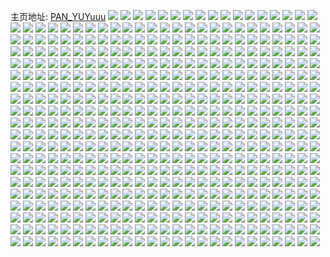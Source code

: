 主页地址: [PAN_YUYuuu](https://weibo.com/u/3779099577) 
![](https://wx4.sinaimg.cn/mw2000/e1407bb9ly1ggzkaif4f7j20u00u0dmn.jpg) 
![](https://wx4.sinaimg.cn/mw2000/e1407bb9ly1ggzkaybcyoj20tu0tuq8c.jpg) 
![](https://wx4.sinaimg.cn/mw2000/e1407bb9ly1ggzkaj3t6ej20ua0u0ag1.jpg) 
![](https://wx4.sinaimg.cn/mw2000/e1407bb9ly1ggywxnrephj22c02c0b29.jpg) 
![](https://wx4.sinaimg.cn/mw2000/e1407bb9ly1ggywy9w8q6j20tu0tu1kx.jpg) 
![](https://wx4.sinaimg.cn/mw2000/e1407bb9ly1ggywxp5jz2j22c02c0ty1.jpg) 
![](https://wx4.sinaimg.cn/mw2000/e1407bb9ly1ggxtfpc79pj20u00u0tex.jpg) 
![](https://wx4.sinaimg.cn/mw2000/e1407bb9ly1ggxtjr2ajfj20u00u0n6b.jpg) 
![](https://wx4.sinaimg.cn/mw2000/e1407bb9ly1ggwktfnfrvj20v91vpqh0.jpg) 
![](https://wx4.sinaimg.cn/mw2000/e1407bb9ly1ggwkxx7ztej20v91voh7e.jpg) 
![](https://wx4.sinaimg.cn/mw2000/e1407bb9ly1ggwkxwqk4ej20v91vok6z.jpg) 
![](https://wx4.sinaimg.cn/mw2000/e1407bb9ly1ggwkym1c24j20u01syqoo.jpg) 
![](https://wx4.sinaimg.cn/mw2000/e1407bb9ly1ggwkxz91u9j20v91voe82.jpg) 
![](https://wx4.sinaimg.cn/mw2000/e1407bb9ly1ggt69yjofaj20u00u0wiy.jpg) 
![](https://wx4.sinaimg.cn/mw2000/e1407bb9ly1ggt699inimj20u0140akq.jpg) 
![](https://wx4.sinaimg.cn/mw2000/e1407bb9ly1gglu70qq4wj20u00u0te8.jpg) 
![](https://wx4.sinaimg.cn/mw2000/e1407bb9ly1gglu77alh9j20u00u0wn2.jpg) 
![](https://wx4.sinaimg.cn/mw2000/e1407bb9ly1gglu70db25j20u00u0n1x.jpg) 
![](https://wx4.sinaimg.cn/mw2000/e1407bb9ly1gglu6zxhoaj20u00u0q9t.jpg) 
![](https://wx4.sinaimg.cn/mw2000/e1407bb9ly1gglu729dyrj20u00u013q.jpg) 
![](https://wx4.sinaimg.cn/mw2000/e1407bb9ly1gglu71ip5jj20u00u013h.jpg) 
![](https://wx4.sinaimg.cn/mw2000/e1407bb9ly1gglu7340pyj20u00u07ah.jpg) 
![](https://wx4.sinaimg.cn/mw2000/e1407bb9ly1gglu74bed5j20u00u0gx4.jpg) 
![](https://wx4.sinaimg.cn/mw2000/e1407bb9ly1gglu75mnl4j20u00u0tj6.jpg) 
![](https://wx4.sinaimg.cn/mw2000/e1407bb9ly1ggju3nelalj21kw1kw4qp.jpg) 
![](https://wx4.sinaimg.cn/mw2000/e1407bb9ly1ggju7yi26mj21ps1acnph.jpg) 
![](https://wx4.sinaimg.cn/mw2000/e1407bb9ly1ggi7dvarooj21ps1acb2f.jpg) 
![](https://wx4.sinaimg.cn/mw2000/e1407bb9ly1ggi7dx2mmaj21ps1acb2f.jpg) 
![](https://wx4.sinaimg.cn/mw2000/e1407bb9ly1ggi7dtziovj21ps1ac1l2.jpg) 
![](https://wx4.sinaimg.cn/mw2000/e1407bb9ly1ggi7dy3xquj21ps1ac1l0.jpg) 
![](https://wx4.sinaimg.cn/mw2000/e1407bb9ly1ggi7dz5bxlj21ps1acu0z.jpg) 
![](https://wx4.sinaimg.cn/mw2000/e1407bb9ly1ggi7e0ho7vj21ps1ac1l3.jpg) 
![](https://wx4.sinaimg.cn/mw2000/e1407bb9ly1ggi7e1utjyj21ps1ac4qv.jpg) 
![](https://wx4.sinaimg.cn/mw2000/e1407bb9ly1ggi7e315dsj21ps1acu10.jpg) 
![](https://wx4.sinaimg.cn/mw2000/e1407bb9ly1ggi7e4a4hcj21ps1acu10.jpg) 
![](https://wx4.sinaimg.cn/mw2000/e1407bb9ly1ggi7e67464j21ps1acnpg.jpg) 
![](https://wx4.sinaimg.cn/mw2000/e1407bb9ly1ggha077bj2j21ps1achdw.jpg) 
![](https://wx4.sinaimg.cn/mw2000/e1407bb9ly1ggha08a4q9j21ps1ackjo.jpg) 
![](https://wx4.sinaimg.cn/mw2000/e1407bb9ly1ggha05xe2oj21ps1acb2d.jpg) 
![](https://wx4.sinaimg.cn/mw2000/e1407bb9ly1ggha0at86gj21ps1ac1l5.jpg) 
![](https://wx4.sinaimg.cn/mw2000/e1407bb9ly1ggg738j7zyj22c02c07wi.jpg) 
![](https://wx4.sinaimg.cn/mw2000/e1407bb9ly1ggg739pvfij22c02c0u0y.jpg) 
![](https://wx4.sinaimg.cn/mw2000/e1407bb9ly1ggg73aqa34j22c02c07wi.jpg) 
![](https://wx4.sinaimg.cn/mw2000/e1407bb9ly1ggg73brovoj22c02c04qr.jpg) 
![](https://wx4.sinaimg.cn/mw2000/e1407bb9ly1ggg7matg4kj20u00u0n25.jpg) 
![](https://wx4.sinaimg.cn/mw2000/e1407bb9ly1ggg73cnkhyj22c02c0qv5.jpg) 
![](https://wx4.sinaimg.cn/mw2000/e1407bb9ly1ggg7dujikxj22c02c01ky.jpg) 
![](https://wx4.sinaimg.cn/mw2000/e1407bb9ly1ggg7mcgo3pj22c02c01kz.jpg) 
![](https://wx4.sinaimg.cn/mw2000/e1407bb9ly1ggg7jzdmfnj22c02c0npe.jpg) 
![](https://wx4.sinaimg.cn/mw2000/e1407bb9ly1gge441nptoj21dq1dqtpw.jpg) 
![](https://wx4.sinaimg.cn/mw2000/e1407bb9ly1gge44153gtj20nd0ab0u3.jpg) 
![](https://wx4.sinaimg.cn/mw2000/e1407bb9ly1ggdnr74fv3j21kw1kw1kx.jpg) 
![](https://wx4.sinaimg.cn/mw2000/e1407bb9ly1ggbsl2rz2cj20m80t811a.jpg) 
![](https://wx4.sinaimg.cn/mw2000/e1407bb9ly1gg97cm7rw5j22c02c0hdt.jpg) 
![](https://wx4.sinaimg.cn/mw2000/e1407bb9ly1gg97cmub4wj21kw1kwb29.jpg) 
![](https://wx4.sinaimg.cn/mw2000/e1407bb9ly1gg97co0bekj21kw1kw16m.jpg) 
![](https://wx4.sinaimg.cn/mw2000/e1407bb9ly1gg97cn5wvzj212l11gdmc.jpg) 
![](https://wx4.sinaimg.cn/mw2000/e1407bb9ly1gg97coicn2j224016jk6z.jpg) 
![](https://wx4.sinaimg.cn/mw2000/e1407bb9ly1gg97coxkb5j2240164k83.jpg) 
![](https://wx4.sinaimg.cn/mw2000/e1407bb9ly1gg97cp9ugqj20v80usn1x.jpg) 
![](https://wx4.sinaimg.cn/mw2000/e1407bb9ly1gg97cpxzlmj20sg11x7wh.jpg) 
![](https://wx4.sinaimg.cn/mw2000/e1407bb9ly1gg97cqe94wj20sg0sg1kx.jpg) 
![](https://wx4.sinaimg.cn/mw2000/e1407bb9ly1gg97f442ndj22c02c0hdt.jpg) 
![](https://wx4.sinaimg.cn/mw2000/e1407bb9ly1gg97f50m54j22c02c0npd.jpg) 
![](https://wx4.sinaimg.cn/mw2000/e1407bb9ly1gg97ffdsakj22c02c0npd.jpg) 
![](https://wx4.sinaimg.cn/mw2000/e1407bb9ly1gg3qzdhw03j20u00u0tgo.jpg) 
![](https://wx4.sinaimg.cn/mw2000/e1407bb9ly1gfufkg3rhuj22c02c04qq.jpg) 
![](https://wx4.sinaimg.cn/mw2000/e1407bb9ly1gfufkibhmuj22c02c01l1.jpg) 
![](https://wx4.sinaimg.cn/mw2000/e1407bb9ly1gfufkgxuzsj22c02c07wi.jpg) 
![](https://wx4.sinaimg.cn/mw2000/e1407bb9ly1gfufkf7hydj22c02c04qq.jpg) 
![](https://wx4.sinaimg.cn/mw2000/e1407bb9ly1gfufng533zj21kw1kwapu.jpg) 
![](https://wx4.sinaimg.cn/mw2000/e1407bb9ly1gfufnfv6khj20rs0rs772.jpg) 
![](https://wx4.sinaimg.cn/mw2000/e1407bb9ly1gfop9s5eukj20qo0qo43x.jpg) 
![](https://wx4.sinaimg.cn/mw2000/e1407bb9ly1gfopb0eibjj20u00u048i.jpg) 
![](https://wx4.sinaimg.cn/mw2000/e1407bb9ly1gfopazn807j20u00u0tiq.jpg) 
![](https://wx4.sinaimg.cn/mw2000/e1407bb9ly1gfop9qtukcj21sz0u04r2.jpg) 
![](https://wx4.sinaimg.cn/mw2000/e1407bb9ly1gfopaz5wj0j20u00u0gr5.jpg) 
![](https://wx4.sinaimg.cn/mw2000/e1407bb9ly1gfopaogi21j21sz0u0he5.jpg) 
![](https://wx4.sinaimg.cn/mw2000/e1407bb9ly1gfop9slsuzj20u00u0wns.jpg) 
![](https://wx4.sinaimg.cn/mw2000/e1407bb9ly1gfopasour6j20u00u0n54.jpg) 
![](https://wx4.sinaimg.cn/mw2000/e1407bb9ly1gfopayrzrzj20u00u07cr.jpg) 
![](https://wx4.sinaimg.cn/mw2000/e1407bb9ly1gfopawcyrtj20u00u0n4m.jpg) 
![](https://wx4.sinaimg.cn/mw2000/e1407bb9ly1gfopazzh2aj20g40spq63.jpg) 
![](https://wx4.sinaimg.cn/mw2000/e1407bb9ly1gfopddapvsj20x40r00zr.jpg) 
![](https://wx4.sinaimg.cn/mw2000/e1407bb9ly1gfihlpstp1j20tc140q9g.jpg) 
![](https://wx4.sinaimg.cn/mw2000/e1407bb9ly1gfihni8552j20u00u079v.jpg) 
![](https://wx4.sinaimg.cn/mw2000/e1407bb9ly1gf6qeplmxxj21kw1kwwug.jpg) 
![](https://wx4.sinaimg.cn/mw2000/e1407bb9ly1gf4y9sjkphj21kw1kwqse.jpg) 
![](https://wx4.sinaimg.cn/mw2000/e1407bb9ly1gehx0fx8b7j20u00u0nad.jpg) 
![](https://wx4.sinaimg.cn/mw2000/e1407bb9ly1gehx0h7z8fj20u00u0qg6.jpg) 
![](https://wx4.sinaimg.cn/mw2000/e1407bb9ly1gehx0htgtej20u00u0n9f.jpg) 
![](https://wx4.sinaimg.cn/mw2000/e1407bb9ly1gehbv5jtd9j22c02c0npd.jpg) 
![](https://wx4.sinaimg.cn/mw2000/e1407bb9ly1gehbv4odm5j22c02c01ky.jpg) 
![](https://wx4.sinaimg.cn/mw2000/e1407bb9ly1gdq0blpcyfj21o01o07wh.jpg) 
![](https://wx4.sinaimg.cn/mw2000/e1407bb9ly1gdkz6mgwhfj21o01o04qp.jpg) 
![](https://wx4.sinaimg.cn/mw2000/e1407bb9ly1gdhj2km9w6j20mq0i6jv2.jpg) 
![](https://wx4.sinaimg.cn/mw2000/e1407bb9ly1gdhj2l4yhvj20u01hcarg.jpg) 
![](https://wx4.sinaimg.cn/mw2000/e1407bb9ly1gdaoqswszuj21o01o0tzq.jpg) 
![](https://wx4.sinaimg.cn/mw2000/e1407bb9ly1gdaoqtdcvyj21o01o04o4.jpg) 
![](https://wx4.sinaimg.cn/mw2000/e1407bb9ly1gd4xali6p7j21kw0vuah7.jpg) 
![](https://wx4.sinaimg.cn/mw2000/e1407bb9ly1gd4xam8287j21kw0vuahp.jpg) 
![](https://wx4.sinaimg.cn/mw2000/e1407bb9ly1gd4xakx59pj21kw0vwjyn.jpg) 
![](https://wx4.sinaimg.cn/mw2000/e1407bb9ly1gd4xamqovuj21kw0vs104.jpg) 
![](https://wx4.sinaimg.cn/mw2000/e1407bb9ly1gd0po3ktfgj22c02c0e81.jpg) 
![](https://wx4.sinaimg.cn/mw2000/e1407bb9ly1gd0po4fvk4j20v80m1af7.jpg) 
![](https://wx4.sinaimg.cn/mw2000/e1407bb9ly1gd0po5m1wyj20v81cbafa.jpg) 
![](https://wx4.sinaimg.cn/mw2000/e1407bb9ly1gd0po67odcj217m17q7li.jpg) 
![](https://wx4.sinaimg.cn/mw2000/e1407bb9ly1gd0po8y1apj21o01o01kx.jpg) 
![](https://wx4.sinaimg.cn/mw2000/e1407bb9ly1gd0po7z7gjj21ga1i27wh.jpg) 
![](https://wx4.sinaimg.cn/mw2000/e1407bb9ly1gctp6s77vcj21o01o01kx.jpg) 
![](https://wx4.sinaimg.cn/mw2000/e1407bb9ly1gcdkv6817xj20u00u0dip.jpg) 
![](https://wx4.sinaimg.cn/mw2000/e1407bb9ly1gcdkv6ruroj20u00u0777.jpg) 
![](https://wx4.sinaimg.cn/mw2000/e1407bb9ly1gcdkv4n353j20u00u0q5o.jpg) 
![](https://wx4.sinaimg.cn/mw2000/e1407bb9ly1gbz70d07e7j20tz0tzh92.jpg) 
![](https://wx4.sinaimg.cn/mw2000/e1407bb9ly1gbw8onseugj22c02c0kjl.jpg) 
![](https://wx4.sinaimg.cn/mw2000/e1407bb9ly1gbqjmpxhs7j222o340kjm.jpg) 
![](https://wx4.sinaimg.cn/mw2000/e1407bb9ly1gbqjnzdrq2j222o340e85.jpg) 
![](https://wx4.sinaimg.cn/mw2000/e1407bb9ly1gbqjne90haj234022onpe.jpg) 
![](https://wx4.sinaimg.cn/mw2000/e1407bb9ly1gbqjnmlk6hj222o340hdu.jpg) 
![](https://wx4.sinaimg.cn/mw2000/e1407bb9ly1gbqjn87yd4j222o3404qr.jpg) 
![](https://wx4.sinaimg.cn/mw2000/e1407bb9ly1gbqjmtkp5rj222o340b2a.jpg) 
![](https://wx4.sinaimg.cn/mw2000/e1407bb9ly1gbmwpzfb7qj22c02c0e81.jpg) 
![](https://wx4.sinaimg.cn/mw2000/e1407bb9ly1gbll7r2orcj20u0140aiy.jpg) 
![](https://wx4.sinaimg.cn/mw2000/e1407bb9ly1gb8535t91uj21o01o04p1.jpg) 
![](https://wx4.sinaimg.cn/mw2000/e1407bb9ly1gb8536xkmtj21o01o07s2.jpg) 
![](https://wx4.sinaimg.cn/mw2000/e1407bb9ly1gb8537oykpj21o01o0qtd.jpg) 
![](https://wx4.sinaimg.cn/mw2000/e1407bb9ly1gb8538o3v3j20u00u0abx.jpg) 
![](https://wx4.sinaimg.cn/mw2000/e1407bb9ly1gb85392968j20u00s9mzh.jpg) 
![](https://wx4.sinaimg.cn/mw2000/e1407bb9ly1gb853aatlcj218j1941kx.jpg) 
![](https://wx4.sinaimg.cn/mw2000/e1407bb9ly1gb853b1psoj21o01o0khc.jpg) 
![](https://wx4.sinaimg.cn/mw2000/e1407bb9ly1gb853bkousj2193193aoh.jpg) 
![](https://wx4.sinaimg.cn/mw2000/e1407bb9ly1gb8546x5uwj21o01o0hdt.jpg) 
![](https://wx4.sinaimg.cn/mw2000/e1407bb9ly1gb5rj9l02pj21o01o07qf.jpg) 
![](https://wx4.sinaimg.cn/mw2000/e1407bb9ly1gau2cyd7fqj21o01o07wh.jpg) 
![](https://wx4.sinaimg.cn/mw2000/e1407bb9ly1gau2d2zam5j21o01o07wh.jpg) 
![](https://wx4.sinaimg.cn/mw2000/e1407bb9ly1gau2d0gwu1j21o01o07wh.jpg) 
![](https://wx4.sinaimg.cn/mw2000/e1407bb9ly1gau2c5bdbrj21o01o0b29.jpg) 
![](https://wx4.sinaimg.cn/mw2000/e1407bb9ly1gau2d41e5rj21o01o0e81.jpg) 
![](https://wx4.sinaimg.cn/mw2000/e1407bb9ly1gau2cv7ljyj20v91vo7wr.jpg) 
![](https://wx4.sinaimg.cn/mw2000/e1407bb9ly1gapkqcd80hj21o01o0e81.jpg) 
![](https://wx4.sinaimg.cn/mw2000/e1407bb9ly1gapkqaa1k8j22c02c0tz1.jpg) 
![](https://wx4.sinaimg.cn/mw2000/e1407bb9ly1gapkqbknfej21o01o0e81.jpg) 
![](https://wx4.sinaimg.cn/mw2000/e1407bb9ly1gaf4y8gfqoj21o01o04qp.jpg) 
![](https://wx4.sinaimg.cn/mw2000/e1407bb9ly1gadpdzmpvoj20u00u0gt0.jpg) 
![](https://wx4.sinaimg.cn/mw2000/e1407bb9ly1gadpdz4im6j20u00u07a8.jpg) 
![](https://wx4.sinaimg.cn/mw2000/e1407bb9ly1gadpe03ay0j20u00u0dl7.jpg) 
![](https://wx4.sinaimg.cn/mw2000/e1407bb9ly1gadpdymrvwj20u00u0wjp.jpg) 
![](https://wx4.sinaimg.cn/mw2000/e1407bb9ly1ga7zc4pnktj21o01o0kiq.jpg) 
![](https://wx4.sinaimg.cn/mw2000/e1407bb9ly1g9qpux79yxj21o01o0b2a.jpg) 
![](https://wx4.sinaimg.cn/mw2000/e1407bb9ly1g9qpuvyqxvj20rq0t2t9a.jpg) 
![](https://wx4.sinaimg.cn/mw2000/e1407bb9ly1g9qpuygnadj21o01o0hdu.jpg) 
![](https://wx4.sinaimg.cn/mw2000/e1407bb9ly1g9qpv7fzdvj20rq0t2t9a.jpg) 
![](https://wx4.sinaimg.cn/mw2000/e1407bb9ly1g9qpuz004mj21o01o04g3.jpg) 
![](https://wx4.sinaimg.cn/mw2000/e1407bb9ly1g9qpv76xurj20rq0t2t9a.jpg) 
![](https://wx4.sinaimg.cn/mw2000/e1407bb9ly1g9qpvdhli6j22c02c01ky.jpg) 
![](https://wx4.sinaimg.cn/mw2000/e1407bb9ly1g9qpvesrfnj20rq0t2t9a.jpg) 
![](https://wx4.sinaimg.cn/mw2000/e1407bb9ly1g9qpveg06jj22c02c0hdt.jpg) 
![](https://wx4.sinaimg.cn/mw2000/e1407bb9ly1g9jw4iovbaj20u0140114.jpg) 
![](https://wx4.sinaimg.cn/mw2000/e1407bb9ly1g9hmw90z7tj20u00uxdl9.jpg) 
![](https://wx4.sinaimg.cn/mw2000/e1407bb9ly1g9gfbphbzwj20u00u0qaz.jpg) 
![](https://wx4.sinaimg.cn/mw2000/e1407bb9ly1g9gfbodv5yj20u00u07c0.jpg) 
![](https://wx4.sinaimg.cn/mw2000/e1407bb9ly1g9gfbqi3gsj20u00u0n52.jpg) 
![](https://wx4.sinaimg.cn/mw2000/e1407bb9ly1g9btbih7iwj20v90tbgop.jpg) 
![](https://wx4.sinaimg.cn/mw2000/e1407bb9ly1g91xl13h23j20u00u0wn3.jpg) 
![](https://wx4.sinaimg.cn/mw2000/e1407bb9ly1g91xl2x80qj20u014k4cd.jpg) 
![](https://wx4.sinaimg.cn/mw2000/e1407bb9ly1g91xkv54u4j20u00u0am4.jpg) 
![](https://wx4.sinaimg.cn/mw2000/e1407bb9ly1g91xl4fpptj20u00u0n9k.jpg) 
![](https://wx4.sinaimg.cn/mw2000/e1407bb9ly1g91xl55anuj20u00u0jwq.jpg) 
![](https://wx4.sinaimg.cn/mw2000/e1407bb9ly1g91xkyr7bqj21400u016w.jpg) 
![](https://wx4.sinaimg.cn/mw2000/e1407bb9ly1g91xkwzsfzj21400u04d1.jpg) 
![](https://wx4.sinaimg.cn/mw2000/e1407bb9ly1g91xkzy3moj20u00u047h.jpg) 
![](https://wx4.sinaimg.cn/mw2000/e1407bb9ly1g91xlmrku2j20u00u0tiy.jpg) 
![](https://wx4.sinaimg.cn/mw2000/e1407bb9ly1g91xlo2zy4j20u00u048i.jpg) 
![](https://wx4.sinaimg.cn/mw2000/e1407bb9ly1g91xllg2jsj20u00u0qem.jpg) 
![](https://wx4.sinaimg.cn/mw2000/e1407bb9ly1g91xl67xjkj20u00u0dnv.jpg) 
![](https://wx4.sinaimg.cn/mw2000/e1407bb9ly1g8wo4lk8l5j21o01o0x6p.jpg) 
![](https://wx4.sinaimg.cn/mw2000/e1407bb9ly1g8wo4pm4zxj21o01o01kx.jpg) 
![](https://wx4.sinaimg.cn/mw2000/e1407bb9ly1g8wo4o9snpj21o01o01ky.jpg) 
![](https://wx4.sinaimg.cn/mw2000/e1407bb9ly1g8wo4tzifzj22c02c0hdt.jpg) 
![](https://wx4.sinaimg.cn/mw2000/e1407bb9ly1g8wo4s0uumj22c02c07wi.jpg) 
![](https://wx4.sinaimg.cn/mw2000/e1407bb9ly1g8wo4uijs3j20ty0ttwjl.jpg) 
![](https://wx4.sinaimg.cn/mw2000/e1407bb9ly1g8vlx2lyyrj22c02c0hdt.jpg) 
![](https://wx4.sinaimg.cn/mw2000/e1407bb9ly1g8vlx48a9nj22c02c0npd.jpg) 
![](https://wx4.sinaimg.cn/mw2000/e1407bb9ly1g8vlx5nlxlj22c02c0hdt.jpg) 
![](https://wx4.sinaimg.cn/mw2000/e1407bb9ly1g8vlzbovm4j21o01o04qp.jpg) 
![](https://wx4.sinaimg.cn/mw2000/e1407bb9ly1g8vlx10xygj22c02c0npd.jpg) 
![](https://wx4.sinaimg.cn/mw2000/e1407bb9ly1g8vlx6evpxj21o01o0nk3.jpg) 
![](https://wx4.sinaimg.cn/mw2000/e1407bb9ly1g8ue2yr3lzj21o01o0kjl.jpg) 
![](https://wx4.sinaimg.cn/mw2000/e1407bb9ly1g8ue2z5u9tj20v909yt9p.jpg) 
![](https://wx4.sinaimg.cn/mw2000/e1407bb9ly1g8twmj12vhj21o01o0npd.jpg) 
![](https://wx4.sinaimg.cn/mw2000/e1407bb9ly1g8twml21psj21o01o0qoa.jpg) 
![](https://wx4.sinaimg.cn/mw2000/e1407bb9ly1g8twmkb2t4j22c02c0e81.jpg) 
![](https://wx4.sinaimg.cn/mw2000/e1407bb9ly1g8twmgb696j22c02c0u0x.jpg) 
![](https://wx4.sinaimg.cn/mw2000/e1407bb9ly1g8s3uewmuaj21o01o0hdt.jpg) 
![](https://wx4.sinaimg.cn/mw2000/e1407bb9ly1g8s3uhussgj21o01o0kjl.jpg) 
![](https://wx4.sinaimg.cn/mw2000/e1407bb9ly1g8s3uawdgoj21o01o0kjl.jpg) 
![](https://wx4.sinaimg.cn/mw2000/e1407bb9ly1g8qvy82fzdj22c02c0qv5.jpg) 
![](https://wx4.sinaimg.cn/mw2000/e1407bb9ly1g8qvy8ysu4j21o01o01ci.jpg) 
![](https://wx4.sinaimg.cn/mw2000/e1407bb9ly1g8qvy5wcizj22c02c0b29.jpg) 
![](https://wx4.sinaimg.cn/mw2000/e1407bb9ly1g8px0hr0emj21o01o0b29.jpg) 
![](https://wx4.sinaimg.cn/mw2000/e1407bb9ly1g8px0egqh0j22c02c0u0x.jpg) 
![](https://wx4.sinaimg.cn/mw2000/e1407bb9ly1g8px0iif9aj21o01o04qp.jpg) 
![](https://wx4.sinaimg.cn/mw2000/e1407bb9ly1g8px0cmp6bj22c02c0x6p.jpg) 
![](https://wx4.sinaimg.cn/mw2000/e1407bb9ly1g8px0fsw27j22c02c01ky.jpg) 
![](https://wx4.sinaimg.cn/mw2000/e1407bb9ly1g8px0gqbc4j22c02c01kx.jpg) 
![](https://wx4.sinaimg.cn/mw2000/e1407bb9ly1g8prud8gb8j20rs3uwu0x.jpg) 
![](https://wx4.sinaimg.cn/mw2000/e1407bb9ly1g8prues9oyj20rs2bc7wh.jpg) 
![](https://wx4.sinaimg.cn/mw2000/e1407bb9ly1g8prug81doj20rs2bc1kx.jpg) 
![](https://wx4.sinaimg.cn/mw2000/e1407bb9ly1g8prukag75j22c02c01kx.jpg) 
![](https://wx4.sinaimg.cn/mw2000/e1407bb9ly1g8pruhvw2uj22c02c0hbl.jpg) 
![](https://wx4.sinaimg.cn/mw2000/e1407bb9ly1g8prumid1ij20rs2bce81.jpg) 
![](https://wx4.sinaimg.cn/mw2000/e1407bb9ly1g8pruoqhuvj20rs2pchdt.jpg) 
![](https://wx4.sinaimg.cn/mw2000/e1407bb9ly1g8prub0cgrj20rs3uwe82.jpg) 
![](https://wx4.sinaimg.cn/mw2000/e1407bb9ly1g8prur33paj20rs334u0x.jpg) 
![](https://wx4.sinaimg.cn/mw2000/e1407bb9ly1g8p8zgodldj22yo4g0x6z.jpg) 
![](https://wx4.sinaimg.cn/mw2000/e1407bb9ly1g8p8ywbsu0j22yo4g0e8a.jpg) 
![](https://wx4.sinaimg.cn/mw2000/e1407bb9ly1g8p8y1fo91j22yo4g01l7.jpg) 
![](https://wx4.sinaimg.cn/mw2000/e1407bb9ly1g8p8yhk1qpj22yo4g01l5.jpg) 
![](https://wx4.sinaimg.cn/mw2000/e1407bb9ly1g8p8y6k5ryj223u35sb29.jpg) 
![](https://wx4.sinaimg.cn/mw2000/e1407bb9ly1g8p8y4ebmzj223u35s4qp.jpg) 
![](https://wx4.sinaimg.cn/mw2000/e1407bb9ly1g8op14gt01j22yo4g01l5.jpg) 
![](https://wx4.sinaimg.cn/mw2000/e1407bb9ly1g8oe836kf0j22c02c0hdu.jpg) 
![](https://wx4.sinaimg.cn/mw2000/e1407bb9ly1g8oe7rod4rj22c02c0u0x.jpg) 
![](https://wx4.sinaimg.cn/mw2000/e1407bb9ly1g8oe7uu5frj22c02c0u0x.jpg) 
![](https://wx4.sinaimg.cn/mw2000/e1407bb9ly1g8oe753ycdj22io1f04qq.jpg) 
![](https://wx4.sinaimg.cn/mw2000/e1407bb9ly1g8oe7ek1osj21fk0u0gte.jpg) 
![](https://wx4.sinaimg.cn/mw2000/e1407bb9ly1g8oe7d1qv4j22c02c04qq.jpg) 
![](https://wx4.sinaimg.cn/mw2000/e1407bb9ly1g8oe7nvem5j22c02c0qv6.jpg) 
![](https://wx4.sinaimg.cn/mw2000/e1407bb9ly1g8oe86qw3rj22c02c0npd.jpg) 
![](https://wx4.sinaimg.cn/mw2000/e1407bb9ly1g8oe7q1qoij21o01o0hdt.jpg) 
![](https://wx4.sinaimg.cn/mw2000/e1407bb9ly1g8o2do9nz1j21o01o07wh.jpg) 
![](https://wx4.sinaimg.cn/mw2000/e1407bb9ly1g8o2dmxk7cj21o01o04qp.jpg) 
![](https://wx4.sinaimg.cn/mw2000/e1407bb9ly1g8nh5vegslj21900u07fc.jpg) 
![](https://wx4.sinaimg.cn/mw2000/e1407bb9ly1g8nh5utqslj21hc0u0h23.jpg) 
![](https://wx4.sinaimg.cn/mw2000/e1407bb9ly1g8nh5x2bdnj22e21sj1ky.jpg) 
![](https://wx4.sinaimg.cn/mw2000/e1407bb9ly1g8nh5xy8t2j22c02c07r4.jpg) 
![](https://wx4.sinaimg.cn/mw2000/e1407bb9ly1g8lrkz3l0qj21o01o07wh.jpg) 
![](https://wx4.sinaimg.cn/mw2000/e1407bb9ly1g8lrj5xlvyj22c02c0kjl.jpg) 
![](https://wx4.sinaimg.cn/mw2000/e1407bb9ly1g8l7a22otej20t813hqes.jpg) 
![](https://wx4.sinaimg.cn/mw2000/e1407bb9ly1g8l79zfkdwj22bc3347wj.jpg) 
![](https://wx4.sinaimg.cn/mw2000/e1407bb9ly1g8l79xlm1zj22bc334x6r.jpg) 
![](https://wx4.sinaimg.cn/mw2000/e1407bb9ly1g8l7a1hlzkj22bc334e83.jpg) 
![](https://wx4.sinaimg.cn/mw2000/e1407bb9ly1g8ivnvqea8j21o01o0b2a.jpg) 
![](https://wx4.sinaimg.cn/mw2000/e1407bb9ly1g8ivnwsb5gj21o01o0u0x.jpg) 
![](https://wx4.sinaimg.cn/mw2000/e1407bb9ly1g8ivny6zzdj21o01o04qq.jpg) 
![](https://wx4.sinaimg.cn/mw2000/e1407bb9ly1g8i7qkj9o1j21o01o0kjl.jpg) 
![](https://wx4.sinaimg.cn/mw2000/e1407bb9ly1g8hq56zipoj22c02c0b29.jpg) 
![](https://wx4.sinaimg.cn/mw2000/e1407bb9ly1g8hq5azr7uj22c02c01kx.jpg) 
![](https://wx4.sinaimg.cn/mw2000/e1407bb9ly1g8hq58qo3ij22c02c0e81.jpg) 
![](https://wx4.sinaimg.cn/mw2000/e1407bb9ly1g8hq53d8exj22c02c07wh.jpg) 
![](https://wx4.sinaimg.cn/mw2000/e1407bb9ly1g8hq59ldcdj21o01o04mb.jpg) 
![](https://wx4.sinaimg.cn/mw2000/e1407bb9ly1g8hq556kwvj22c02c0qv5.jpg) 
![](https://wx4.sinaimg.cn/mw2000/e1407bb9ly1g8ffxlyve9j21o01o0qv5.jpg) 
![](https://wx4.sinaimg.cn/mw2000/e1407bb9ly1g8ffxnidybj22c02c0e82.jpg) 
![](https://wx4.sinaimg.cn/mw2000/e1407bb9ly1g8ffxki1hcj21o01o01ky.jpg) 
![](https://wx4.sinaimg.cn/mw2000/e1407bb9ly1g8eb8fzpntj22801o0u0y.jpg) 
![](https://wx4.sinaimg.cn/mw2000/e1407bb9ly1g8eb973mcxj22801o07wi.jpg) 
![](https://wx4.sinaimg.cn/mw2000/e1407bb9ly1g8eb87qgkpj22801o01ky.jpg) 
![](https://wx4.sinaimg.cn/mw2000/e1407bb9ly1g8eb8qyc1sj22801o0e83.jpg) 
![](https://wx4.sinaimg.cn/mw2000/e1407bb9ly1g8eb9dpi5aj21o027ukjl.jpg) 
![](https://wx4.sinaimg.cn/mw2000/e1407bb9ly1g8eb91m7syj22801o01kz.jpg) 
![](https://wx4.sinaimg.cn/mw2000/e1407bb9ly1g8d18vkg2zj21o01o04qq.jpg) 
![](https://wx4.sinaimg.cn/mw2000/e1407bb9ly1g8d18ub33oj21o01o07wj.jpg) 
![](https://wx4.sinaimg.cn/mw2000/e1407bb9ly1g8d18wojaxj21o01o04qq.jpg) 
![](https://wx4.sinaimg.cn/mw2000/e1407bb9ly1g8bqeiipf9j21o01o0aza.jpg) 
![](https://wx4.sinaimg.cn/mw2000/e1407bb9ly1g8bqeh9w8cj21o01o04qp.jpg) 
![](https://wx4.sinaimg.cn/mw2000/e1407bb9ly1g8bqejr5g0j21o01o07wh.jpg) 
![](https://wx4.sinaimg.cn/mw2000/e1407bb9ly1g89o3n5qgtj227u1o0npd.jpg) 
![](https://wx4.sinaimg.cn/mw2000/e1407bb9ly1g89o3kbdr9j227u1o0qv5.jpg) 
![](https://wx4.sinaimg.cn/mw2000/e1407bb9ly1g88i8klrttj20u00u0n4d.jpg) 
![](https://wx4.sinaimg.cn/mw2000/e1407bb9ly1g7z2ep1ceej20u00u0jua.jpg) 
![](https://wx4.sinaimg.cn/mw2000/e1407bb9ly1g7z2elejmkj20u00u0tl4.jpg) 
![](https://wx4.sinaimg.cn/mw2000/e1407bb9ly1g7z2eo4lemj20u00u0k07.jpg) 
![](https://wx4.sinaimg.cn/mw2000/e1407bb9ly1g7z2eq42jwj20u00u0q8z.jpg) 
![](https://wx4.sinaimg.cn/mw2000/e1407bb9ly1g7w8oalxm4j20u00u010o.jpg) 
![](https://wx4.sinaimg.cn/mw2000/e1407bb9ly1g7va2zbcbmj20k00k0weg.jpg) 
![](https://wx4.sinaimg.cn/mw2000/e1407bb9ly1g7va2zq8dmj20u00u0n2m.jpg) 
![](https://wx4.sinaimg.cn/mw2000/e1407bb9ly1g7va3gpgyqj20k00k0weg.jpg) 
![](https://wx4.sinaimg.cn/mw2000/e1407bb9ly1g7va30hlloj20u00u0am7.jpg) 
![](https://wx4.sinaimg.cn/mw2000/e1407bb9ly1g7va3gx3xej20k00k0weg.jpg) 
![](https://wx4.sinaimg.cn/mw2000/e1407bb9ly1g7va3044ozj20u00u0dtp.jpg) 
![](https://wx4.sinaimg.cn/mw2000/e1407bb9ly1g7ue4pde8hj20u00u0qc5.jpg) 
![](https://wx4.sinaimg.cn/mw2000/e1407bb9ly1g7ue4powbsj20u00u0dqo.jpg) 
![](https://wx4.sinaimg.cn/mw2000/e1407bb9ly1g7u07kvc7aj21o01o0x3n.jpg) 
![](https://wx4.sinaimg.cn/mw2000/e1407bb9ly1g7tee8cs8yj22c02c0e82.jpg) 
![](https://wx4.sinaimg.cn/mw2000/e1407bb9ly1g7tee0krinj23401vzqv5.jpg) 
![](https://wx4.sinaimg.cn/mw2000/e1407bb9ly1g7tee2u0xqj22c02c0qv6.jpg) 
![](https://wx4.sinaimg.cn/mw2000/e1407bb9ly1g7saios5vtj21o01o0e81.jpg) 
![](https://wx4.sinaimg.cn/mw2000/e1407bb9ly1g7sainh2puj20u00u0mzh.jpg) 
![](https://wx4.sinaimg.cn/mw2000/e1407bb9ly1g7saimyzvsj22c02c0b29.jpg) 
![](https://wx4.sinaimg.cn/mw2000/e1407bb9ly1g7osq3l38qj2140140nf2.jpg) 
![](https://wx4.sinaimg.cn/mw2000/e1407bb9ly1g7omuke3juj22c02c0e81.jpg) 
![](https://wx4.sinaimg.cn/mw2000/e1407bb9ly1g7omufdxxrj22c02c04qp.jpg) 
![](https://wx4.sinaimg.cn/mw2000/e1407bb9ly1g7omuiuvxhj22c02c0hdu.jpg) 
![](https://wx4.sinaimg.cn/mw2000/e1407bb9ly1g7omtn3yx1j22c02c07em.jpg) 
![](https://wx4.sinaimg.cn/mw2000/e1407bb9ly1g7obpc0n5tj20u00u0dkq.jpg) 
![](https://wx4.sinaimg.cn/mw2000/e1407bb9ly1g7obpb7i2xj20tu1h1dxb.jpg) 
![](https://wx4.sinaimg.cn/mw2000/e1407bb9ly1g7j2nj8821j21o01o0n6s.jpg) 
![](https://wx4.sinaimg.cn/mw2000/e1407bb9ly1g7j2nir5bnj22c02c01ia.jpg) 
![](https://wx4.sinaimg.cn/mw2000/e1407bb9ly1g7frm7mqokj20u00u0gt5.jpg) 
![](https://wx4.sinaimg.cn/mw2000/e1407bb9ly1g7frm7b1arj20u00u0tg7.jpg) 
![](https://wx4.sinaimg.cn/mw2000/e1407bb9ly1g7frkxtizwj20u00u0ai6.jpg) 
![](https://wx4.sinaimg.cn/mw2000/e1407bb9ly1g7e5d5k5qlj20u00u012d.jpg) 
![](https://wx4.sinaimg.cn/mw2000/e1407bb9ly1g767pktpwbj20u00u0dl2.jpg) 
![](https://wx4.sinaimg.cn/mw2000/e1407bb9ly1g767pkgm89j20u00u07bt.jpg) 
![](https://wx4.sinaimg.cn/mw2000/e1407bb9ly1g767pk1hmcj20u00u0ai0.jpg) 
![](https://wx4.sinaimg.cn/mw2000/e1407bb9ly1g767pmc0pkj20u00u0qcq.jpg) 
![](https://wx4.sinaimg.cn/mw2000/e1407bb9ly1g767plds8vj20u00u0qep.jpg) 
![](https://wx4.sinaimg.cn/mw2000/e1407bb9ly1g767pmq5gcj20u00u079d.jpg) 
![](https://wx4.sinaimg.cn/mw2000/e1407bb9ly1g755bh3w4uj21o01o07kk.jpg) 
![](https://wx4.sinaimg.cn/mw2000/e1407bb9ly1g755bgaco1j22c02c07wi.jpg) 
![](https://wx4.sinaimg.cn/mw2000/e1407bb9ly1g755bn9bxmj22c02c04qq.jpg) 
![](https://wx4.sinaimg.cn/mw2000/e1407bb9ly1g755bhmjpyj21as1as4fb.jpg) 
![](https://wx4.sinaimg.cn/mw2000/e1407bb9ly1g755bicyyuj20rs14mdu0.jpg) 
![](https://wx4.sinaimg.cn/mw2000/e1407bb9ly1g755bhxyr2j20rs1ea0zt.jpg) 
![](https://wx4.sinaimg.cn/mw2000/e1407bb9ly1g6xs8w28o4j21o01o0qv5.jpg) 
![](https://wx4.sinaimg.cn/mw2000/e1407bb9ly1g6xs8tjpoxj21o01o0e81.jpg) 
![](https://wx4.sinaimg.cn/mw2000/e1407bb9ly1g6viibed3ej20u00u0dsd.jpg) 
![](https://wx4.sinaimg.cn/mw2000/e1407bb9ly1g6viibxvdhj20u00u0wno.jpg) 
![](https://wx4.sinaimg.cn/mw2000/e1407bb9ly1g6viicndrrj20u00u0wny.jpg) 
![](https://wx4.sinaimg.cn/mw2000/e1407bb9ly1g6viid2vimj20u00u0wk0.jpg) 
![](https://wx4.sinaimg.cn/mw2000/e1407bb9ly1g6viiaoukij20u00u0k1e.jpg) 
![](https://wx4.sinaimg.cn/mw2000/e1407bb9ly1g6viidjuzmj20u00u0q60.jpg) 
![](https://wx4.sinaimg.cn/mw2000/e1407bb9ly1g6viie71nuj20u00u07dj.jpg) 
![](https://wx4.sinaimg.cn/mw2000/e1407bb9ly1g6viieun74j20u00u0guj.jpg) 
![](https://wx4.sinaimg.cn/mw2000/e1407bb9ly1g6viifc1loj20u00u0qap.jpg) 
![](https://wx4.sinaimg.cn/mw2000/e1407bb9ly1g6ov1w5bjcj21o01o01kx.jpg) 
![](https://wx4.sinaimg.cn/mw2000/e1407bb9ly1g6lkqc3qrvj20u00u046r.jpg) 
![](https://wx4.sinaimg.cn/mw2000/e1407bb9ly1g6k0gumt2ej20u00u0aiw.jpg) 
![](https://wx4.sinaimg.cn/mw2000/e1407bb9ly1g6k0gx4hunj20rs3uw1ky.jpg) 
![](https://wx4.sinaimg.cn/mw2000/e1407bb9ly1g6k0gxrth6j20u00u0n6u.jpg) 
![](https://wx4.sinaimg.cn/mw2000/e1407bb9ly1g6k0gzu33vj20rs3uwx6p.jpg) 
![](https://wx4.sinaimg.cn/mw2000/e1407bb9ly1g6k0h295gnj20rs3uwx6p.jpg) 
![](https://wx4.sinaimg.cn/mw2000/e1407bb9ly1g6k0h55obcj20rs3uw1ky.jpg) 
![](https://wx4.sinaimg.cn/mw2000/e1407bb9ly1g6k0h7mggqj20rs4mob2a.jpg) 
![](https://wx4.sinaimg.cn/mw2000/e1407bb9ly1g6k0hb4xssj20rs4mohdu.jpg) 
![](https://wx4.sinaimg.cn/mw2000/e1407bb9ly1g6k0he6fk7j20rs3uwqv5.jpg) 
![](https://wx4.sinaimg.cn/mw2000/e1407bb9ly1g6j5unhdstj20u00u0aku.jpg) 
![](https://wx4.sinaimg.cn/mw2000/e1407bb9ly1g6j5um68f4j20u00u07ae.jpg) 
![](https://wx4.sinaimg.cn/mw2000/e1407bb9ly1g6i09gf1hrj20u00u0wjm.jpg) 
![](https://wx4.sinaimg.cn/mw2000/e1407bb9ly1g6ec7h1d40j213x0u0143.jpg) 
![](https://wx4.sinaimg.cn/mw2000/e1407bb9ly1g6dbvyf39pj20u00u043o.jpg) 
![](https://wx4.sinaimg.cn/mw2000/e1407bb9ly1g6dbw124b2j20u00u0129.jpg) 
![](https://wx4.sinaimg.cn/mw2000/e1407bb9ly1g6dbw25mrej20u00u07cl.jpg) 
![](https://wx4.sinaimg.cn/mw2000/e1407bb9ly1g6dbw2rsohj20u00u0tal.jpg) 
![](https://wx4.sinaimg.cn/mw2000/e1407bb9ly1g6dbw3j372j20u00u0gpz.jpg) 
![](https://wx4.sinaimg.cn/mw2000/e1407bb9ly1g6dbw4bmthj20u00u07cp.jpg) 
![](https://wx4.sinaimg.cn/mw2000/e1407bb9ly1g69uszt8wqj20u0140165.jpg) 
![](https://wx4.sinaimg.cn/mw2000/e1407bb9ly1g64yo34dm7j21o01o04qp.jpg) 
![](https://wx4.sinaimg.cn/mw2000/e1407bb9ly1g62nc4ps0gj20u00u0jyg.jpg) 
![](https://wx4.sinaimg.cn/mw2000/e1407bb9ly1g62nc629krj20u00u0q92.jpg) 
![](https://wx4.sinaimg.cn/mw2000/e1407bb9ly1g62nc73hbmj20k00nlaeh.jpg) 
![](https://wx4.sinaimg.cn/mw2000/e1407bb9ly1g62nc98m72j20u00u0dmn.jpg) 
![](https://wx4.sinaimg.cn/mw2000/e1407bb9ly1g5sntv52ewj22c02c07wj.jpg) 
![](https://wx4.sinaimg.cn/mw2000/e1407bb9ly1g5sntxbe1ej22c02c07wj.jpg) 
![](https://wx4.sinaimg.cn/mw2000/e1407bb9ly1g5sntrxyszj216p16p4h5.jpg) 
![](https://wx4.sinaimg.cn/mw2000/e1407bb9ly1g5rcr14xscj20u00u048k.jpg) 
![](https://wx4.sinaimg.cn/mw2000/e1407bb9ly1g5rcr1e2pyj20u00u0q5o.jpg) 
![](https://wx4.sinaimg.cn/mw2000/e1407bb9ly1g5ou306ckwj21o01o04qp.jpg) 
![](https://wx4.sinaimg.cn/mw2000/e1407bb9ly1g5ou359uh7j21o01o0qp4.jpg) 
![](https://wx4.sinaimg.cn/mw2000/e1407bb9ly1g5nai9ye4aj20u00u077i.jpg) 
![](https://wx4.sinaimg.cn/mw2000/e1407bb9ly1g5naiaotl3j20u00u0tdr.jpg) 
![](https://wx4.sinaimg.cn/mw2000/e1407bb9ly1g5nai9fjlij20u00u0q5u.jpg) 
![](https://wx4.sinaimg.cn/mw2000/e1407bb9ly1g5naibftgmj20u00u0gpy.jpg) 
![](https://wx4.sinaimg.cn/mw2000/e1407bb9ly1g5naic5kd6j20u00u0wjr.jpg) 
![](https://wx4.sinaimg.cn/mw2000/e1407bb9ly1g5naid2wwdj20u00u0gre.jpg) 
![](https://wx4.sinaimg.cn/mw2000/e1407bb9ly1g5kjtjsxt0j21o01o07wh.jpg) 
![](https://wx4.sinaimg.cn/mw2000/e1407bb9ly1g5kjtpnfxyj20v91vokjo.jpg) 
![](https://wx4.sinaimg.cn/mw2000/e1407bb9ly1g5kjtmgww5j22c02c0b2b.jpg) 
![](https://wx4.sinaimg.cn/mw2000/e1407bb9ly1g5d9kxp5poj21o01o01ad.jpg) 
![](https://wx4.sinaimg.cn/mw2000/e1407bb9ly1g5cdib6jbaj20u00u0q9t.jpg) 
![](https://wx4.sinaimg.cn/mw2000/e1407bb9ly1g5b7p1l1n7j21o01o0aw4.jpg) 
![](https://wx4.sinaimg.cn/mw2000/e1407bb9ly1g5b7p095luj21o01omkjl.jpg) 
![](https://wx4.sinaimg.cn/mw2000/e1407bb9ly1g59ww0dm1ej20u00u00yk.jpg) 
![](https://wx4.sinaimg.cn/mw2000/e1407bb9ly1g59wvzr4h8j20u00u044c.jpg) 
![](https://wx4.sinaimg.cn/mw2000/e1407bb9ly1g59hxxqg61j20tc0qq788.jpg) 
![](https://wx4.sinaimg.cn/mw2000/e1407bb9ly1g58yhb3lqrj21o01o27wh.jpg) 
![](https://wx4.sinaimg.cn/mw2000/e1407bb9ly1g58yhahyi0j21o01o0u0x.jpg) 
![](https://wx4.sinaimg.cn/mw2000/e1407bb9ly1g57t4nqxonj21o01o0b29.jpg) 
![](https://wx4.sinaimg.cn/mw2000/e1407bb9ly1g57t4cguncj21o01o0u0y.jpg) 
![](https://wx4.sinaimg.cn/mw2000/e1407bb9ly1g56ok69j1gj21o01o07wh.jpg) 
![](https://wx4.sinaimg.cn/mw2000/e1407bb9ly1g56ok4locfj21o01o07wh.jpg) 
![](https://wx4.sinaimg.cn/mw2000/e1407bb9ly1g56ac5jucrj20u00u014o.jpg) 
![](https://wx4.sinaimg.cn/mw2000/e1407bb9ly1g56ac7tp6rj21400u0wys.jpg) 
![](https://wx4.sinaimg.cn/mw2000/e1407bb9ly1g535g6md5kj20u00u0qcn.jpg) 
![](https://wx4.sinaimg.cn/mw2000/e1407bb9ly1g535g7g0q2j20u00u0tiq.jpg) 
![](https://wx4.sinaimg.cn/mw2000/e1407bb9ly1g535g8edxuj20u00u0akn.jpg) 
![](https://wx4.sinaimg.cn/mw2000/e1407bb9ly1g535g91yocj20u00u0gsq.jpg) 
![](https://wx4.sinaimg.cn/mw2000/e1407bb9ly1g535gc7qa2j20u00u0gw1.jpg) 
![](https://wx4.sinaimg.cn/mw2000/e1407bb9ly1g535gaky1lj20u00u04bw.jpg) 
![](https://wx4.sinaimg.cn/mw2000/e1407bb9ly1g535g5vitxj20u00u0k4v.jpg) 
![](https://wx4.sinaimg.cn/mw2000/e1407bb9ly1g535gb78qij20u00u00z9.jpg) 
![](https://wx4.sinaimg.cn/mw2000/e1407bb9ly1g535g9ng46j20u00u0ak0.jpg) 
![](https://wx4.sinaimg.cn/mw2000/e1407bb9ly1g520hl9hugj216o16m1kx.jpg) 
![](https://wx4.sinaimg.cn/mw2000/e1407bb9ly1g520hmavtvj216o16m7vn.jpg) 
![](https://wx4.sinaimg.cn/mw2000/e1407bb9ly1g520hnethpj216o16m7vw.jpg) 
![](https://wx4.sinaimg.cn/mw2000/e1407bb9ly1g520hq8z99j216o16mx1p.jpg) 
![](https://wx4.sinaimg.cn/mw2000/e1407bb9ly1g520hs3474j216o16m4qp.jpg) 
![](https://wx4.sinaimg.cn/mw2000/e1407bb9ly1g520ht0677j216o16m1ii.jpg) 
![](https://wx4.sinaimg.cn/mw2000/e1407bb9ly1g520hu37waj216o16m1is.jpg) 
![](https://wx4.sinaimg.cn/mw2000/e1407bb9ly1g520hkey6fj216o16m1kx.jpg) 
![](https://wx4.sinaimg.cn/mw2000/e1407bb9ly1g520hvajj7j216o16mkfg.jpg) 
![](https://wx4.sinaimg.cn/mw2000/e1407bb9ly1g4ydl9o5pvj20u00u0qh2.jpg) 
![](https://wx4.sinaimg.cn/mw2000/e1407bb9ly1g4ydlb77z9j20u00u0du5.jpg) 
![](https://wx4.sinaimg.cn/mw2000/e1407bb9ly1g4ydlcgk15j20u00u0k0u.jpg) 
![](https://wx4.sinaimg.cn/mw2000/e1407bb9ly1g4ydl7ydykj20u00u0aiv.jpg) 
![](https://wx4.sinaimg.cn/mw2000/e1407bb9ly1g4xagq1uyvj21o01o0ap6.jpg) 
![](https://wx4.sinaimg.cn/mw2000/e1407bb9ly1g4wb15bc3gj20u00u0njk.jpg) 
![](https://wx4.sinaimg.cn/mw2000/e1407bb9ly1g4usfy6efpj22c02c0x6p.jpg) 
![](https://wx4.sinaimg.cn/mw2000/e1407bb9ly1g4usg1u539j22c02c0e82.jpg) 
![](https://wx4.sinaimg.cn/mw2000/e1407bb9ly1g4usg38f60j22c02c04qq.jpg) 
![](https://wx4.sinaimg.cn/mw2000/e1407bb9ly1g4usfx87gjj21az1h84c7.jpg) 
![](https://wx4.sinaimg.cn/mw2000/e1407bb9ly1g4q9cvuchbj21e01e0u0x.jpg) 
![](https://wx4.sinaimg.cn/mw2000/e1407bb9ly1g4q9czg7qlj21e01uohdt.jpg) 
![](https://wx4.sinaimg.cn/mw2000/e1407bb9ly1g4q9cq5tl4j215o15o1av.jpg) 
![](https://wx4.sinaimg.cn/mw2000/e1407bb9ly1g4q9d101yqj21e01uohdt.jpg) 
![](https://wx4.sinaimg.cn/mw2000/e1407bb9ly1g4q9d1jyixj20rs1j2181.jpg) 
![](https://wx4.sinaimg.cn/mw2000/e1407bb9ly1g4q9d24mfwj215o16f7oz.jpg) 
![](https://wx4.sinaimg.cn/mw2000/e1407bb9ly1g4q9d5y1wpj21e01uokjl.jpg) 
![](https://wx4.sinaimg.cn/mw2000/e1407bb9ly1g4q9d7odiej21900u0nc0.jpg) 
![](https://wx4.sinaimg.cn/mw2000/e1407bb9ly1g4q9d77oa4j21qi1qinpd.jpg) 
![](https://wx4.sinaimg.cn/mw2000/e1407bb9ly1g4ou3w143mj20u00u0gub.jpg) 
![](https://wx4.sinaimg.cn/mw2000/e1407bb9ly1g4o4tka9loj20u00u0agw.jpg) 
![](https://wx4.sinaimg.cn/mw2000/e1407bb9ly1g4o4tjbijrj20u00u0ag6.jpg) 
![](https://wx4.sinaimg.cn/mw2000/e1407bb9ly1g4kp45tvq6j20rs1jkk4g.jpg) 
![](https://wx4.sinaimg.cn/mw2000/e1407bb9ly1g4kp440l03j20u00u07c6.jpg) 
![](https://wx4.sinaimg.cn/mw2000/e1407bb9ly1g4kp472yg1j21hc0sj0y9.jpg) 
![](https://wx4.sinaimg.cn/mw2000/e1407bb9ly1g4kp47ul45j21hc0u0q81.jpg) 
![](https://wx4.sinaimg.cn/mw2000/e1407bb9ly1g4kp49aklhj21hc0u0grn.jpg) 
![](https://wx4.sinaimg.cn/mw2000/e1407bb9ly1g4kp49ooh3j20c809tt9d.jpg) 
![](https://wx4.sinaimg.cn/mw2000/e1407bb9ly1g4h7pxwx4mj20u00u0tjv.jpg) 
![](https://wx4.sinaimg.cn/mw2000/e1407bb9ly1g4abh62smoj20u00u0aja.jpg) 
![](https://wx4.sinaimg.cn/mw2000/e1407bb9ly1g4abh6dj72j20u00u0di9.jpg) 
![](https://wx4.sinaimg.cn/mw2000/e1407bb9ly1g4abh749gqj20u00u0jzd.jpg) 
![](https://wx4.sinaimg.cn/mw2000/e1407bb9ly1g495rd13y3j20u00u0n67.jpg) 
![](https://wx4.sinaimg.cn/mw2000/e1407bb9ly1g495ra7wllj20u00u0tht.jpg) 
![](https://wx4.sinaimg.cn/mw2000/e1407bb9ly1g495rgy2w5j20u00u07dr.jpg) 
![](https://wx4.sinaimg.cn/mw2000/e1407bb9ly1g495rle9vqj20u00u0tid.jpg) 
![](https://wx4.sinaimg.cn/mw2000/e1407bb9ly1g47znl5zm4j20u00u0aic.jpg) 
![](https://wx4.sinaimg.cn/mw2000/e1407bb9ly1g47znmoznbj20u00u0whj.jpg) 
![](https://wx4.sinaimg.cn/mw2000/e1407bb9ly1g47znp7wpfj20u00u0gs5.jpg) 
![](https://wx4.sinaimg.cn/mw2000/e1407bb9ly1g47znrhnumj20u00u0woe.jpg) 
![](https://wx4.sinaimg.cn/mw2000/e1407bb9ly1g43yxf0k74j20kd0kdgo2.jpg) 
![](https://wx4.sinaimg.cn/mw2000/e1407bb9ly1g43yxfkcwjj20j80j8780.jpg) 
![](https://wx4.sinaimg.cn/mw2000/e1407bb9ly1g43yxhgxx2j20u00u0tnf.jpg) 
![](https://wx4.sinaimg.cn/mw2000/e1407bb9ly1g43yxej50aj20u00u0tld.jpg) 
![](https://wx4.sinaimg.cn/mw2000/e1407bb9ly1g3z4xyq6m4j20u00u0jyh.jpg) 
![](https://wx4.sinaimg.cn/mw2000/e1407bb9ly1g3z4xy77iyj20u00u0493.jpg) 
![](https://wx4.sinaimg.cn/mw2000/e1407bb9ly1g3z4xz56hdj20u00u0agf.jpg) 
![](https://wx4.sinaimg.cn/mw2000/e1407bb9ly1g3y7h76i8bj20u00u010m.jpg) 
![](https://wx4.sinaimg.cn/mw2000/e1407bb9ly1g3v5qbsss5j21o01o0wsm.jpg) 
![](https://wx4.sinaimg.cn/mw2000/e1407bb9ly1g3v5qerog9j21o01o04qp.jpg) 
![](https://wx4.sinaimg.cn/mw2000/e1407bb9ly1g3v5rotvz4j21o01o0h25.jpg) 
![](https://wx4.sinaimg.cn/mw2000/e1407bb9ly1g3seozwoglj20u00u07bl.jpg) 
![](https://wx4.sinaimg.cn/mw2000/e1407bb9ly1g3qj1xestij213x0u0wnw.jpg) 
![](https://wx4.sinaimg.cn/mw2000/e1407bb9ly1g3qj1xyku9j213x0u0qd4.jpg) 
![](https://wx4.sinaimg.cn/mw2000/e1407bb9ly1g3oxe89bgcj20u00u0dmo.jpg) 
![](https://wx4.sinaimg.cn/mw2000/e1407bb9ly1g3oxerazxyj20u00u0wlc.jpg) 
![](https://wx4.sinaimg.cn/mw2000/e1407bb9ly1g3oxe8tfehj20u00u0jyq.jpg) 
![](https://wx4.sinaimg.cn/mw2000/e1407bb9ly1g3oxgh8zg8j20u00u0wks.jpg) 
![](https://wx4.sinaimg.cn/mw2000/e1407bb9ly1g3oxe7fh3yj20u00u0qan.jpg) 
![](https://wx4.sinaimg.cn/mw2000/e1407bb9ly1g3oxe7qzesj20j60j6mzk.jpg) 
![](https://wx4.sinaimg.cn/mw2000/e1407bb9ly1g3myftrvjpj20u00u0tlm.jpg) 
![](https://wx4.sinaimg.cn/mw2000/e1407bb9ly1g3myft61t2j20u00u0n7c.jpg) 
![](https://wx4.sinaimg.cn/mw2000/e1407bb9ly1g3lkzgg1r3j20u00u0n27.jpg) 
![](https://wx4.sinaimg.cn/mw2000/e1407bb9ly1g3lkzgzf9mj20u00u0wh8.jpg) 
![](https://wx4.sinaimg.cn/mw2000/e1407bb9ly1g3lkzi04tqj20u00u0441.jpg) 
![](https://wx4.sinaimg.cn/mw2000/e1407bb9ly1g3lkzfmhu1j20u00u0dp3.jpg) 
![](https://wx4.sinaimg.cn/mw2000/e1407bb9ly1g3i3tcqjjnj20u00u0dr8.jpg) 
![](https://wx4.sinaimg.cn/mw2000/e1407bb9ly1g3i3tc7hc1j20u00u045q.jpg) 
![](https://wx4.sinaimg.cn/mw2000/e1407bb9ly1g3i3tdxlnlj20u00u0gvy.jpg) 
![](https://wx4.sinaimg.cn/mw2000/e1407bb9ly1g3f3n4vu7fj21sz0u0e82.jpg) 
![](https://wx4.sinaimg.cn/mw2000/e1407bb9ly1g3f3nhf3dzj21sz0u0x6q.jpg) 
![](https://wx4.sinaimg.cn/mw2000/e1407bb9ly1g3f3nl7aqcj21hc0u043w.jpg) 
![](https://wx4.sinaimg.cn/mw2000/e1407bb9ly1g3f3npqf3dj21400u0471.jpg) 
![](https://wx4.sinaimg.cn/mw2000/e1407bb9ly1g3f3nw7xomj21910u0qgz.jpg) 
![](https://wx4.sinaimg.cn/mw2000/e1407bb9ly1g3f3nt4m6aj21900u0wto.jpg) 
![](https://wx4.sinaimg.cn/mw2000/e1407bb9ly1g3f3nyn93aj20u00vfjyi.jpg) 
![](https://wx4.sinaimg.cn/mw2000/e1407bb9ly1g3f3o0wqx1j21900u0tdu.jpg) 
![](https://wx4.sinaimg.cn/mw2000/e1407bb9ly1g3f3mstph5j20u00u0461.jpg) 
![](https://wx4.sinaimg.cn/mw2000/e1407bb9ly1g3e0pnh74kj20rs2bc7o4.jpg) 
![](https://wx4.sinaimg.cn/mw2000/e1407bb9ly1g3e0poziqmj20rs2bcnhr.jpg) 
![](https://wx4.sinaimg.cn/mw2000/e1407bb9ly1g3e0pq6iptj20rs1xj199.jpg) 
![](https://wx4.sinaimg.cn/mw2000/e1407bb9ly1g3e0pm1ghlj20rs2bc1g4.jpg) 
![](https://wx4.sinaimg.cn/mw2000/e1407bb9ly1g3e0pqtq8sj20u00u07bw.jpg) 
![](https://wx4.sinaimg.cn/mw2000/e1407bb9ly1g3e0psjoq3j20rs2tw4qp.jpg) 
![](https://wx4.sinaimg.cn/mw2000/e1407bb9ly1g3e0ptx2sbj20rs25w7o9.jpg) 
![](https://wx4.sinaimg.cn/mw2000/e1407bb9ly1g3e0pvy70tj20rs2yqkgo.jpg) 
![](https://wx4.sinaimg.cn/mw2000/e1407bb9ly1g3e0qg0kezj20rs1nek6d.jpg) 
![](https://wx4.sinaimg.cn/mw2000/e1407bb9ly1g3dau7hd9jj21sz0u07wo.jpg) 
![](https://wx4.sinaimg.cn/mw2000/e1407bb9ly1g3dauh5yezj21sz0u04qv.jpg) 
![](https://wx4.sinaimg.cn/mw2000/e1407bb9ly1g3dauim7aqj21hc0u0qqm.jpg) 
